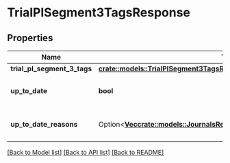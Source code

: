 # TrialPlSegment3TagsResponse

## Properties

Name | Type | Description | Notes
------------ | ------------- | ------------- | -------------
**trial_pl_segment_3_tags** | [**crate::models::TrialPlSegment3TagsResponseTrialPlSegment3Tags**](trialPlSegment_3TagsResponse_trial_pl_segment_3_tags.md) |  | 
**up_to_date** | **bool** | 集計結果が最新かどうか | 
**up_to_date_reasons** | Option<[**Vec<crate::models::JournalsResponseJournalsUpToDateReasonsInner>**](journalsResponse_journals_up_to_date_reasons_inner.md)> | 集計が最新でない場合の要因情報 | [optional]

[[Back to Model list]](../README.md#documentation-for-models) [[Back to API list]](../README.md#documentation-for-api-endpoints) [[Back to README]](../README.md)


